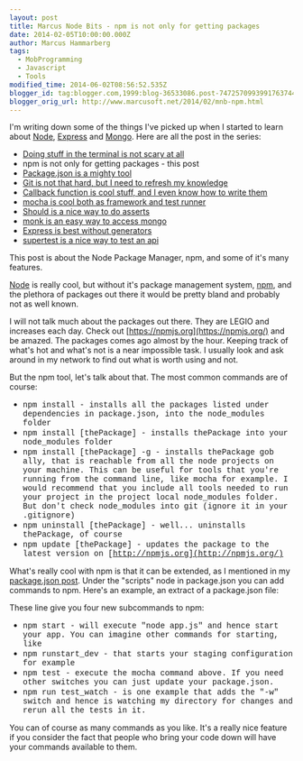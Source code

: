 ```yaml
---
layout: post
title: Marcus Node Bits - npm is not only for getting packages
date: 2014-02-05T10:00:00.000Z
author: Marcus Hammarberg
tags:
  - MobProgramming
  - Javascript
  - Tools
modified_time: 2014-06-02T08:56:52.535Z
blogger_id: tag:blogger.com,1999:blog-36533086.post-7472570993991763744
blogger_orig_url: http://www.marcusoft.net/2014/02/mnb-npm.html
---
```





I'm writing down some of the things I've picked up when I started to
learn
about <a href="http://nodejs.org/" target="_blank">Node</a>, <a href="http://expressjs.com/" target="_blank">Express</a> and <a href="http://www.mongodb.org/" target="_blank">Mongo</a>.
Here are all the post in the series:

- <a href="http://www.marcusoft.net/2014/02/mnb-terminal.html"
    target="_blank">Doing stuff in the terminal is not scary at all</a>
- npm is not only for getting packages - this post
- <a href="http://www.marcusoft.net/2014/02/mnb-packagejson.html"
    target="_blank">Package.json is a mighty tool</a>
- <a href="http://www.marcusoft.net/2014/02/mnb-git.html"
    target="_blank">Git is not that hard, but I need to refresh my
    knowledge</a>
- <a href="http://www.marcusoft.net/2014/02/mnb-callbacks.html"
    target="_blank">Callback function is cool stuff, and I even know how to
    write them</a>
- <span
    style="color: #0000ee; text-decoration: underline;"><a href="http://www.marcusoft.net/2014/02/mnb-mocha.html"
    target="_blank">mocha is cool both as framework and test runner</a>
- <a href="http://www.marcusoft.net/2014/02/mnb-should.html"
    target="_blank">Should is a nice way to do asserts</a>
- <a href="http://www.marcusoft.net/2014/02/mnb-monk.html"
    target="_blank">monk is an easy way to access mongo</a>
- <a href="http://www.marcusoft.net/2014/02/mnb-express.html"
    target="_blank">Express is best without generators</a>
- <a href="http://www.marcusoft.net/2014/02/mnb-supertest.html"
    target="_blank">supertest is a nice way to test an api</a>

This post is about the Node Package Manager, npm, and some of it's many
features.

<span
id="more"><a href="http://nodejs.org/" target="_blank">Node</a>
is really cool, but without it's package management system,
<a href="https://npmjs.org/" target="_blank">npm</a>, and the plethora
of packages out there it would be pretty bland and probably not as well
known.

I will not talk much about the packages out there. They are LEGIO and
increases each day. Check out [https://npmjs.org](https://npmjs.org/)
and be amazed. The packages comes ago almost by the hour. Keeping track
of what's hot and what's not is a near impossible task. I usually look
and ask around in my network to find out what is worth using and not.

But the npm tool, let's talk about that. The most common commands are of
course:

- <span style="font-family: Courier New, Courier, monospace;">npm
    install - installs all the packages listed under dependencies
    in<span style="font-family: Courier New, Courier, monospace;">
    package.json, into the node_modules folder
- <span style="font-family: Courier New, Courier, monospace;">npm
    install \[thePackage\] - installs thePackage into your
    node_modules folder
- <span style="font-family: Courier New, Courier, monospace;">npm
    install \[thePackage\] -g - installs thePackage gob ally,
    that is reachable from all the node projects on your machine. This
    can be useful for tools that you're running from the command line,
    like mocha for example. I would recommend that you include all tools
    needed to run your project in the project local node_modules folder.
    But don't check node_modules into git (ignore it in your .gitignore)
- <span style="font-family: Courier New, Courier, monospace;">npm
    uninstall \[thePackage\] - well... uninstalls thePackage, of
    course
- <span style="font-family: Courier New, Courier, monospace;">npm
    update \[thePackage\] - updates the package to the latest
    version on [http://npmjs.org](http://npmjs.org/)

What's really cool with npm is that it can be extended, as I mentioned
in my <a href="http://www.marcusoft.net/2014/02/mnb-packagejson.html"
target="_blank">package.json post</a>. Under the "scripts" node in
package.json you can add commands to npm. Here's an example, an extract
of a package.json file:

These line give you four new subcommands to npm:

- <span style="font-family: Courier New, Courier, monospace;">npm
    start - will execute "node app.js" and hence start your app.
    You can imagine other commands for starting, like
- <span style="font-family: Courier New, Courier, monospace;">npm
    runstart_dev - that starts your staging configuration for
    example
- <span style="font-family: Courier New, Courier, monospace;">npm
    test - execute the mocha command above. If you need other
    switches you can just update your package.json.
- <span style="font-family: Courier New, Courier, monospace;">npm run
    test_watch - is one example that adds the "-w" switch and
    hence is watching my directory for changes and rerun all the tests
    in it.

You can of course as many commands as you like. It's a really nice
feature if you consider the fact that people who bring your code down
will have your commands available to them.

</div>
